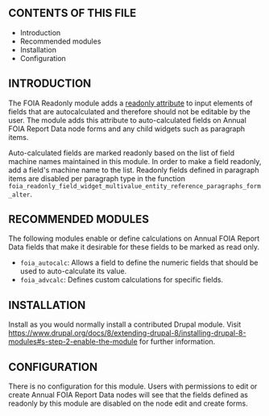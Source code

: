 CONTENTS OF THIS FILE
---------------------

 * Introduction
 * Recommended modules
 * Installation
 * Configuration


INTRODUCTION
------------

The FOIA Readonly module adds a [readonly attribute](https://developer.mozilla.org/en-US/docs/Web/HTML/Attributes/readonly)
to input elements of fields that are autocalculated and therefore should not be
editable by the user.  The module adds this attribute to auto-calculated
fields on Annual FOIA Report Data node forms and any child widgets such as
paragraph items.

Auto-calculated fields are marked readonly based on the list of field machine
names maintained in this module.  In order to make a field readonly, add a
field's machine name to the list.  Readonly fields defined in paragraph items
are disabled per paragraph type in the function
`foia_readonly_field_widget_multivalue_entity_reference_paragraphs_form_alter`.

RECOMMENDED MODULES
-------------------

The following modules enable or define calculations on Annual FOIA Report Data
fields that make it desirable for these fields to be marked as read only.

* `foia_autocalc`: Allows a field to define the numeric fields that should be
 used to auto-calculate its value.
* `foia_advcalc`:  Defines custom calculations for specific fields.

INSTALLATION
------------

Install as you would normally install a contributed Drupal module. Visit
https://www.drupal.org/docs/8/extending-drupal-8/installing-drupal-8-modules#s-step-2-enable-the-module
for further information.

CONFIGURATION
-------------

There is no configuration for this module.  Users with permissions to edit or
create Annual FOIA Report Data nodes will see that the fields defined as
readonly by this module are disabled on the node edit and create forms.
